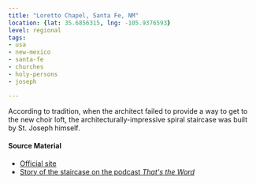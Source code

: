 ```yaml
---
title: "Loretto Chapel, Santa Fe, NM"
location: {lat: 35.6856315, lng: -105.9376593}
level: regional
tags:
- usa
- new-mexico
- santa-fe
- churches
- holy-persons
- joseph

---
```



According to tradition, when the architect failed to provide a way to get to the new choir loft, the architecturally-impressive spiral staircase was built by St. Joseph himself.

#### Source Material

* [Official site](https://www.lorettochapel.com)
* [Story of the staircase on the podcast *That's the Word*](https://thunderrock.org/story-extras/the-spiral-architect)





